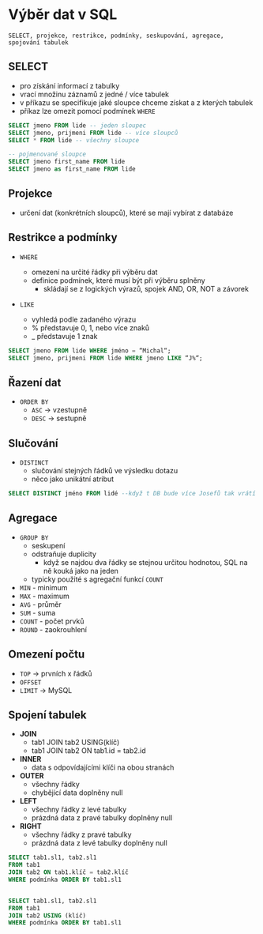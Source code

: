 # Výběr dat v SQL

`SELECT, projekce, restrikce, podmínky, seskupování, agregace, spojování tabulek`

## SELECT

- pro získání informací z tabulky
- vrací množinu záznamů z jedné / více tabulek
- v příkazu se specifikuje jaké sloupce chceme získat a z kterých tabulek
- příkaz lze omezit pomocí podmínek `WHERE`

```SQL
SELECT jmeno FROM lide​ -- jeden sloupec
SELECT jmeno, prijmeni FROM lide​ -- více sloupců
SELECT * FROM lide​ -- všechny sloupce

-- pojmenované sloupce
SELECT jmeno first_name FROM lide​
SELECT jmeno as first_name FROM lide
```

## Projekce

- určení dat (konkrétních sloupců), které se mají vybírat z databáze

## Restrikce a podmínky

- `WHERE`

  - omezení na určité řádky při výběru dat
  - definice podmínek, které musí být při výběru splněny
    - skládají se z logických výrazů, spojek AND, OR, NOT a závorek

- `LIKE`
  - vyhledá podle zadaného výrazu​
  - % představuje 0, 1, nebo více znaků​
  - \_ představuje 1 znak

```SQL
SELECT jmeno FROM lide WHERE jméno = “Michal“;
SELECT jmeno, prijmeni FROM lide WHERE jmeno LIKE “J%“;
```

## Řazení dat

- `ORDER BY`
  - `ASC` -> vzestupně
  - `DESC` -> sestupně

## Slučování

- `DISTINCT`
  - slučování stejných řádků ve výsledku dotazu​
  - něco jako unikátní atribut

```SQL
SELECT DISTINCT jméno FROM lidé --když t DB bude více Josefů tak vrátí pouze jeden záznam
```

## Agregace

- `GROUP BY`
  - seskupení
  - odstraňuje duplicity
    - když se najdou dva řádky se stejnou určitou hodnotou, SQL na ně kouká jako na jeden
  - typicky použité s agregační funkcí `COUNT`​
- `MIN` - minimum
- `MAX` - maximum
- `AVG` - průměr
- `SUM` - suma
- `COUNT` - počet prvků
- `ROUND` - zaokrouhlení

## Omezení počtu

- `TOP` -> prvních x řádků
- `OFFSET`
- `LIMIT` -> MySQL

## Spojení tabulek

- **JOIN** 
  - tab1 JOIN tab2 USING(klíč) 
  - tab1 JOIN tab2 ON tab1.id = tab2.id 
- **INNER** 
  - data s odpovídajícími klíči na obou stranách 
- **OUTER** 
  - všechny řádky 
  - chybějící data doplněny null 
- **LEFT** 
  - všechny řádky z levé tabulky 
  - prázdná data z pravé tabulky doplněny null 
- **RIGHT** 
  - všechny řádky z pravé tabulky 
  - prázdná data z levé tabulky doplněny null 

```SQL
SELECT tab1.sl1, tab2.sl1 ​
FROM tab1 ​
JOIN tab2 ON tab1.klíč = tab2.klíč ​
WHERE podmínka ORDER BY tab1.sl1​


SELECT tab1.sl1, tab2.sl1 ​
FROM tab1 ​
JOIN tab2 USING (klíč)​
WHERE podmínka ORDER BY tab1.sl1
```
